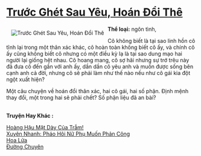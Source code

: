 <a href="https://utruyen.com/truyen/truoc-ghet-sau-yeu-hoan-doi-the/17105/" title="Trước Ghét Sau Yêu, Hoán Đổi Thê"><h1>Trước Ghét Sau Yêu, Hoán Đổi Thê</h1></a><div style="display:table"><img align="right" style="float: left; padding: 10px;" src="https://utruyen.com/images/story/200x260/truoc-ghet-sau-yeu-hoan-doi-the.jpg" alt="Trước Ghét Sau Yêu, Hoán Đổi Thê"><b>Thể loại:</b> ngôn tình, <p></p>Cô không biết là tại sao linh hồn cô tĩnh lại trong một thân xác khác, cô hoàn toàn không biết cô ấy, và chính cô ấy cũng không biết cô nhưng có một điều kỳ lạ là tại sao dung mạo hai người lại giống hệt nhau. Cô hoang mang, cô sợ hãi nhưng sự trớ trêu này đã đưa cô đến gần với anh ấy, dần dần cô yêu anh và muốn được sống bên cạnh anh cả đời, nhưng cô sẽ phải làm như thế nào nếu như cô gái kia đột ngột xuất hiện?<p></p>Một câu chuyện về hoán đổi thân xác, hai cô gái, hai số phận. Định mệnh thay đổi, một trong hai sẽ phải chết? Số phận liệu đã an bài?</div><p><br><b>Truyện Hay Khác :</b></p><a href="https://utruyen.com/truyen/hoang-hau-mat-day-cua-tram/17080/" alt="Hoàng Hậu Mặt Dày Của Trẫm!">Hoàng Hậu Mặt Dày Của Trẫm!</a><br/><a href="https://github.com/quanluxury/ngontinhhot/tree/master/truyenhay/19273/" alt="Xuyên Nhanh: Pháo Hôi Nữ Phụ Muốn Phản Công">Xuyên Nhanh: Pháo Hôi Nữ Phụ Muốn Phản Công</a><br/><a href="https://github.com/quanluxury/ngontinhhot/tree/master/truyenhay/20519/" alt="Hoa Lửa">Hoa Lửa</a><br/><a href="https://github.com/quanluxury/ngontinhhot/tree/master/truyenhay/20867/" alt="Đường Chuyên">Đường Chuyên</a><br/>